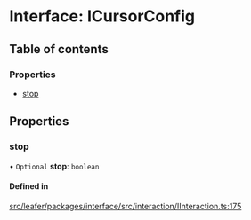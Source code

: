 # Interface: ICursorConfig

## Table of contents

### Properties

- [stop](ICursorConfig.md#stop)

## Properties

### stop

• `Optional` **stop**: `boolean`

#### Defined in

[src/leafer/packages/interface/src/interaction/IInteraction.ts:175](https://github.com/leaferjs/leafer/blob/ce388543b1c91bc943ac7537f94ff47adf234c5d/packages/interface/src/interaction/IInteraction.ts#L175)
